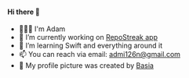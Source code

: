 #### Hi there 👋

- 👨🏻‍💻 I'm Adam
- 🔭 I’m currently working on [RepoStreak app](https://github.com/Admi126n/RepoStreak)
- 🌱 I’m learning Swift and everything around it
- 📫 You can reach via email: admi126n@gmail.com
- 🎨 My profile picture was created by [Basia](https://www.instagram.com/udon_drawings/)
